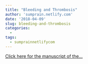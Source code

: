 ```yaml
---
title: "Bleeding and Thrombosis"
author: 'sumprain.netlify.com'
date: '2018-04-09'
slug: bleeding-and-thrombosis
categories:
  - 
tags:
  - sumprainnetlifycom
---
```


[Click here for the manuscript of the...<click to read more>](https://sumprain.netlify.com/talk/bleeding_aiims/)

